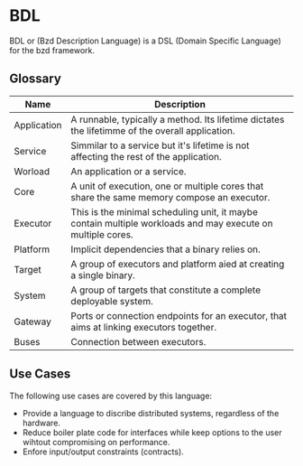 # BDL

BDL or (Bzd Description Language) is a DSL (Domain Specific Language) for the bzd framework.

## Glossary

| Name        | Description                                                                                                 |
| ----------- | ----------------------------------------------------------------------------------------------------------- |
| Application | A runnable, typically a method. Its lifetime dictates the lifetimme of the overall application.             |
| Service     | Simmilar to a service but it's lifetime is not affecting the rest of the application.                       |
| Worload     | An application or a service.                                                                                |
| Core        | A unit of execution, one or multiple cores that share the same memory compose an executor.                  |
| Executor    | This is the minimal scheduling unit, it maybe contain multiple workloads and may execute on multiple cores. |
| Platform    | Implicit dependencies that a binary relies on.                                                              |
| Target      | A group of executors and platform aied at creating a single binary.                                         |
| System      | A group of targets that constitute a complete deployable system.                                            |
| Gateway     | Ports or connection endpoints for an executor, that aims at linking executors together.                     |
| Buses       | Connection between executors.                                                                               |

## Use Cases

The following use cases are covered by this language:

- Provide a language to discribe distributed systems, regardless of the hardware.
- Reduce boiler plate code for interfaces while keep options to the user wihtout compromising on performance.
- Enfore input/output constraints (contracts).
